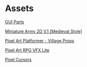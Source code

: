 # Assets

[GUI Parts](https://assetstore.unity.com/packages/p/gui-parts-159068)

[Miniature Army 2D V.1 [Medieval Style]](https://assetstore.unity.com/packages/2d/characters/miniature-army-2d-v-1-medieval-style-72935)

[Pixel Art Platformer - Village Props](https://assetstore.unity.com/packages/2d/environments/pixel-art-platformer-village-props-166114)

[Pixel Art RPG VFX Lite](https://assetstore.unity.com/packages/vfx/particles/pixel-art-rpg-vfx-lite-311145)

[Pixel Cursors](https://assetstore.unity.com/packages/2d/gui/icons/pixel-cursors-109256)
